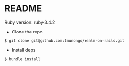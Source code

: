 # README

Ruby version: ruby-3.4.2

- Clone the repo

```shell
$ git clone git@github.com:tmunongo/realm-on-rails.git
```

- Install deps

```shell
$ bundle install
```
